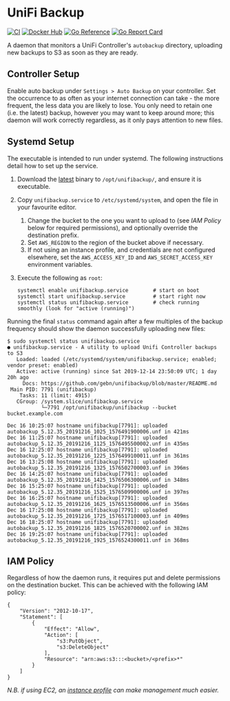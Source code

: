 # UniFi Backup

[![CI](https://github.com/gebn/unifibackup/actions/workflows/ci.yaml/badge.svg)](https://github.com/gebn/unifibackup/actions/workflows/ci.yaml)
[![Docker Hub](https://img.shields.io/docker/pulls/gebn/unifibackup.svg)](https://hub.docker.com/r/gebn/unifibackup)
[![Go Reference](https://pkg.go.dev/badge/github.com/gebn/unifibackup/v2.svg)](https://pkg.go.dev/github.com/gebn/unifibackup/v2)
[![Go Report Card](https://goreportcard.com/badge/github.com/gebn/unifibackup)](https://goreportcard.com/report/github.com/gebn/unifibackup)

A daemon that monitors a UniFi Controller's `autobackup` directory, uploading new backups to S3 as soon as they are ready.

## Controller Setup

Enable auto backup under `Settings > Auto Backup` on your controller. Set the occurrence to as often as your internet connection can take - the more frequent, the less data you are likely to lose. You only need to retain one (i.e. the latest) backup, however you may want to keep around more; this daemon will work correctly regardless, as it only pays attention to new files.

## Systemd Setup

The executable is intended to run under systemd. The following instructions detail how to set up the service.

1. Download the [latest](https://github.com/gebn/unifibackup/releases/latest) binary to `/opt/unifibackup/`, and ensure it is executable.

2. Copy `unifibackup.service` to `/etc/systemd/system`, and open the file in your favourite editor.
   1. Change the bucket to the one you want to upload to (see *IAM Policy* below for required permissions), and optionally override the destination prefix.
   2. Set `AWS_REGION` to the region of the bucket above if necessary.
   3. If not using an instance profile, and credentials are not configured elsewhere, set the `AWS_ACCESS_KEY_ID` and `AWS_SECRET_ACCESS_KEY` environment variables.

3. Execute the following as `root`:

       systemctl enable unifibackup.service        # start on boot
       systemctl start unifibackup.service         # start right now
       systemctl status unifibackup.service        # check running smoothly (look for "active (running)")

Running the final `status` command again after a few multiples of the backup frequency should show the daemon successfully uploading new files:

    $ sudo systemctl status unifibackup.service
    ● unifibackup.service - A utility to upload Unifi Controller backups to S3
       Loaded: loaded (/etc/systemd/system/unifibackup.service; enabled; vendor preset: enabled)
       Active: active (running) since Sat 2019-12-14 23:50:09 UTC; 1 day 20h ago
         Docs: https://github.com/gebn/unifibackup/blob/master/README.md
     Main PID: 7791 (unifibackup)
        Tasks: 11 (limit: 4915)
       CGroup: /system.slice/unifibackup.service
               └─7791 /opt/unifibackup/unifibackup --bucket bucket.example.com

    Dec 16 10:25:07 hostname unifibackup[7791]: uploaded autobackup_5.12.35_20191216_1025_1576491900006.unf in 421ms
    Dec 16 11:25:07 hostname unifibackup[7791]: uploaded autobackup_5.12.35_20191216_1125_1576495500002.unf in 435ms
    Dec 16 12:25:07 hostname unifibackup[7791]: uploaded autobackup_5.12.35_20191216_1225_1576499100011.unf in 361ms
    Dec 16 13:25:08 hostname unifibackup[7791]: uploaded autobackup_5.12.35_20191216_1325_1576502700003.unf in 396ms
    Dec 16 14:25:07 hostname unifibackup[7791]: uploaded autobackup_5.12.35_20191216_1425_1576506300006.unf in 348ms
    Dec 16 15:25:07 hostname unifibackup[7791]: uploaded autobackup_5.12.35_20191216_1525_1576509900006.unf in 397ms
    Dec 16 16:25:07 hostname unifibackup[7791]: uploaded autobackup_5.12.35_20191216_1625_1576513500006.unf in 356ms
    Dec 16 17:25:08 hostname unifibackup[7791]: uploaded autobackup_5.12.35_20191216_1725_1576517100003.unf in 409ms
    Dec 16 18:25:07 hostname unifibackup[7791]: uploaded autobackup_5.12.35_20191216_1825_1576520700002.unf in 382ms
    Dec 16 19:25:07 hostname unifibackup[7791]: uploaded autobackup_5.12.35_20191216_1925_1576524300011.unf in 368ms

## IAM Policy

Regardless of how the daemon runs, it requires put and delete permissions on the destination bucket. This can be achieved with the following IAM policy:

    {
        "Version": "2012-10-17",
        "Statement": [
            {
                "Effect": "Allow",
                "Action": [
                    "s3:PutObject",
                    "s3:DeleteObject"
                ],
                "Resource": "arn:aws:s3:::<bucket>/<prefix>*"
            }
        ]
    }

*N.B. if using EC2, an [instance profile](https://docs.aws.amazon.com/IAM/latest/UserGuide/id_roles_use_switch-role-ec2.html) can make management much easier.*
